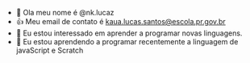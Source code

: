 - 👋 Ola meu nome é @nk.lucaz
- 👍 Meu email de contato é kaua.lucas.santos@escola.pr.gov.br
- 👀 Eu estou interessado em aprender a programar novas linguagens.
- 🌱 Eu estou aprendendo a programar recentemente a linguagem de javaScript e Scratch

